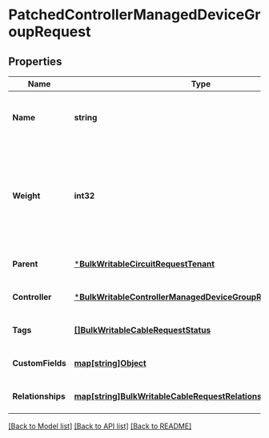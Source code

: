 # PatchedControllerManagedDeviceGroupRequest

## Properties
Name | Type | Description | Notes
------------ | ------------- | ------------- | -------------
**Name** | **string** | Name of the controller device group | [optional] [default to null]
**Weight** | **int32** | Weight of the controller device group, used to sort the groups within its parent group | [optional] [default to null]
**Parent** | [***BulkWritableCircuitRequestTenant**](BulkWritableCircuitRequest_tenant.md) |  | [optional] [default to null]
**Controller** | [***BulkWritableControllerManagedDeviceGroupRequestController**](BulkWritableControllerManagedDeviceGroupRequest_controller.md) |  | [optional] [default to null]
**Tags** | [**[]BulkWritableCableRequestStatus**](BulkWritableCableRequest_status.md) |  | [optional] [default to null]
**CustomFields** | [**map[string]Object**](.md) |  | [optional] [default to null]
**Relationships** | [**map[string]BulkWritableCableRequestRelationships**](BulkWritableCableRequest_relationships.md) |  | [optional] [default to null]

[[Back to Model list]](../README.md#documentation-for-models) [[Back to API list]](../README.md#documentation-for-api-endpoints) [[Back to README]](../README.md)

